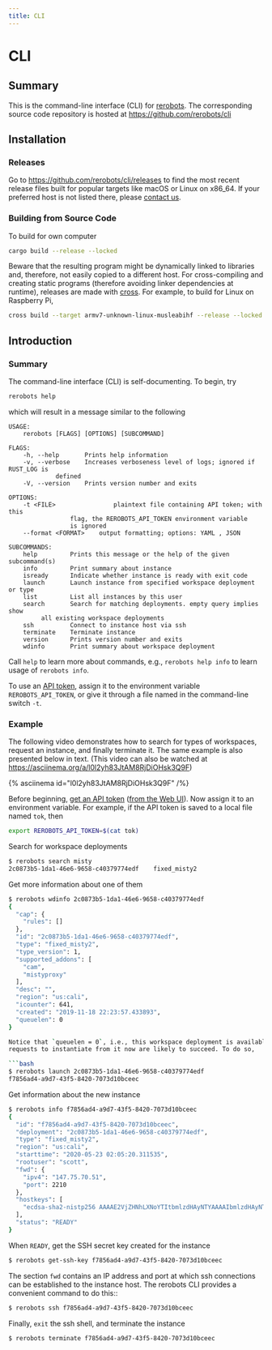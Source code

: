 ```yaml
---
title: CLI
---
```


# CLI

## Summary

This is the command-line interface (CLI) for [rerobots](https://rerobots.net/).
The corresponding source code repository is hosted at <https://github.com/rerobots/cli>


## Installation

### Releases

Go to <https://github.com/rerobots/cli/releases> to find the most recent release
files built for popular targets like macOS or Linux on x86_64. If your preferred
host is not listed there, please [contact us](https://rerobots.net/contact).


### Building from Source Code

To build for own computer

```bash
cargo build --release --locked
```

Beware that the resulting program might be dynamically linked to libraries and,
therefore, not easily copied to a different host. For cross-compiling and
creating static programs (therefore avoiding linker dependencies at runtime),
releases are made with [cross](https://github.com/rust-embedded/cross).
For example, to build for Linux on Raspberry Pi,

```bash
cross build --target armv7-unknown-linux-musleabihf --release --locked
```


## Introduction

### Summary

The command-line interface (CLI) is self-documenting. To begin, try

```bash
rerobots help
```

which will result in a message similar to the following

```
USAGE:
    rerobots [FLAGS] [OPTIONS] [SUBCOMMAND]

FLAGS:
    -h, --help       Prints help information
    -v, --verbose    Increases verboseness level of logs; ignored if RUST_LOG is
		     defined
    -V, --version    Prints version number and exits

OPTIONS:
    -t <FILE>                plaintext file containing API token; with this
			     flag, the REROBOTS_API_TOKEN environment variable
			     is ignored
	--format <FORMAT>    output formatting; options: YAML , JSON

SUBCOMMANDS:
    help         Prints this message or the help of the given subcommand(s)
    info         Print summary about instance
    isready      Indicate whether instance is ready with exit code
    launch       Launch instance from specified workspace deployment or type
    list         List all instances by this user
    search       Search for matching deployments. empty query implies show
		 all existing workspace deployments
    ssh          Connect to instance host via ssh
    terminate    Terminate instance
    version      Prints version number and exits
    wdinfo       Print summary about workspace deployment
```

Call `help` to learn more about commands, e.g., `rerobots help info` to
learn usage of `rerobots info`.

To use an [API token](https://rerobots.net/tokens), assign it to the
environment variable `REROBOTS_API_TOKEN`, or give it through a file named in
the command-line switch `-t`.


### Example

The following video demonstrates how to search for types of workspaces, request
an instance, and finally terminate it. The same example is also presented below
in text. (This video can also be watched at <https://asciinema.org/a/l0l2yh83JtAM8RjDiOHsk3Q9F>)

{% asciinema id="l0l2yh83JtAM8RjDiOHsk3Q9F" /%}

Before beginning, [get an API token](/webui/making-and-revoking-api-tokens)
([from the Web UI](https://rerobots.net/tokens)). Now assign it to an
environment variable.  For example, if the API token is saved to a local file
named `tok`, then

```bash
export REROBOTS_API_TOKEN=$(cat tok)
```

Search for workspace deployments

```bash
$ rerobots search misty
2c0873b5-1da1-46e6-9658-c40379774edf    fixed_misty2
```

Get more information about one of them

```bash
$ rerobots wdinfo 2c0873b5-1da1-46e6-9658-c40379774edf
{
  "cap": {
    "rules": []
  },
  "id": "2c0873b5-1da1-46e6-9658-c40379774edf",
  "type": "fixed_misty2",
  "type_version": 1,
  "supported_addons": [
    "cam",
    "mistyproxy"
  ],
  "desc": "",
  "region": "us:cali",
  "icounter": 641,
  "created": "2019-11-18 22:23:57.433893",
  "queuelen": 0
}

Notice that `queuelen = 0`, i.e., this workspace deployment is available, and
requests to instantiate from it now are likely to succeed. To do so,

```bash
$ rerobots launch 2c0873b5-1da1-46e6-9658-c40379774edf
f7856ad4-a9d7-43f5-8420-7073d10bceec
```

Get information about the new instance

```bash
$ rerobots info f7856ad4-a9d7-43f5-8420-7073d10bceec
{
  "id": "f7856ad4-a9d7-43f5-8420-7073d10bceec",
  "deployment": "2c0873b5-1da1-46e6-9658-c40379774edf",
  "type": "fixed_misty2",
  "region": "us:cali",
  "starttime": "2020-05-23 02:05:20.311535",
  "rootuser": "scott",
  "fwd": {
    "ipv4": "147.75.70.51",
    "port": 2210
  },
  "hostkeys": [
    "ecdsa-sha2-nistp256 AAAAE2VjZHNhLXNoYTItbmlzdHAyNTYAAAAIbmlzdHAyNTYAAABBBPd5tTJLAksiu3uTbGwkBKXFb00XyTPeef6tn/0AMFiRpomU5bArpJnT3SZKhN3kkdT3HvTQiN5/dexOCFWNGUE= root@newc59"
  ],
  "status": "READY"
}
```

When `READY`, get the SSH secret key created for the instance

```bash
$ rerobots get-ssh-key f7856ad4-a9d7-43f5-8420-7073d10bceec
```

The section `fwd` contains an IP address and port at which ssh connections can
be established to the instance host. The rerobots CLI provides a convenient
command to do this::

```bash
$ rerobots ssh f7856ad4-a9d7-43f5-8420-7073d10bceec
```

Finally, `exit` the ssh shell, and terminate the instance

```bash
$ rerobots terminate f7856ad4-a9d7-43f5-8420-7073d10bceec
```
